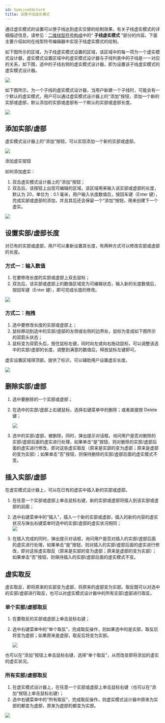 ```yaml
---
id: SymLineEditor4
title: 设置子线虚实模式
---
```

通过虚实模式的设置可以使子线达到虚实交替的绘制效果，有关子线虚实模式的详细描述信息，请参见：[二维线型符号构成](SymLineEditor0.html)中的“ **子线虚实模式** ”部分的内容。下面主要介绍如何在线型符号编辑器中实现子线虚实模式的绘制。

如下图所示的区域，为子线虚实模式设置的区域，该区域中的每一项为一个虚实模式设计器，虚实模式设置区域中的虚实模式设计器与子线列表中的子线是一一对应的关系，如下图，选中的子线右侧的虚实模式设计器，即为设置该子线虚实模式的虚实模式设计器。

![](img/SymLineEditor4t1.png)  


如下图所示，为一个子线的虚实模式设计器，当用户新建一个子线时，可能会有一个默认的虚实模式，用户可以通过虚实模式设计器上的“添加”按钮，添加一个新的实部或虚部，默认添加的实部或虚部有一个默认的实部或虚部长度。

![](img/SymLineEditor4t3.png)  


## 添加实部/虚部

虚实模式设计器上的“添加”按钮，可以实现添加一个新的实部或虚部。

![](img/SymLineEditor4t5.png)  

添加虚实按钮  

如何添加虚实：

1. 双击虚实模式设计器上的“添加”按钮；
2. 双击后，该按钮上出现可编辑的区域，该区域用来输入该实部或虚部的长度，默认为 20，单位为：0.1 毫米，用户输入长度数值后，按回车键（Enter 键），完成实部或虚部的添加，并且其后还会保留一个“添加”按钮，用来创建下一个虚实。   

![](img/SymLineEditor4t6.png)  


## 设置实部/虚部长度

对已有的实部或虚部，用户可以重新设置其长度，有两种方式可以修改实部或虚部的长度。

### 方式一：输入数值

1. 在要修改长度的实部或虚部上双击鼠标；
2. 双击后，该实部或虚部上的数值区域变为可编辑状态，输入新的长度数值后，按回车键（Enter 键），即可完成长度的修改。
  
  ![](img/SymLineEditor4t7.png)  


### 方式二：拖拽

1. 选中要修改长度的实部或虚部上；
2. 鼠标移动到选中的实部/虚部的左侧或右侧的边界处，鼠标为变成如下图所示的双箭头状态；
3. 鼠标变为双箭头后，按住鼠标左键，同时向左或向右拖动鼠标，可以调整该选中的实部/虚部的长度，调整到满意的数值后，释放鼠标左键即可。 

虚实设置区域得顶部。提供了标识，可以辅助用户设置虚实长度。

![](img/SymLineEditor4t8.png)  
 

## 删除实部/虚部

1. 选中要删除的一个实部或虚部；
2. 在选中的实部/虚部上右键鼠标，选择右键菜单中的删除；或者直接按 Delete 键；   
  
   ![](img/SymLineEditor4t9.png)  

3. 选中的实部/虚部，被删除，同时，弹出提示对话框，询问用户是否对删除的实部/虚部后面的虚实进行处理，如果单击“是”按钮，则对删除的实部/虚部后面的虚实进行修改，即对这些虚实取反（原来是实部的变为虚部；原来是虚部的变为实部）；如果单击“否”按钮，则保持删除的实部/虚部后面的虚实模式不变。 
## 插入实部/虚部

在虚实模式设计器上，可以在已有的虚实中插入新的实部或虚部。

1. 在任意一个实部或虚部上单击鼠标右键，新的实部或虚部将插入到该实部或虚部的前面；
2. 选中右键菜单中的“插入”，插入一个新的实部或虚部，插入的新的内容的虚实状况与弹出右键菜单时选中的实部/虚部的虚实状况相同；   
 ![](img/SymLineEditor4t11.png)  

3. 在插入完成的同时，弹出提示对话框，询问用户是否对插入的实部/虚部后面的虚实进行处理，如果单击“是”按钮，则对插入的实部/虚部后面的虚实进行修改，即对这些虚实取反（原来是实部的变为虚部；原来是虚部的变为实部）；如果单击“否”按钮，则保持插入的实部/虚部后面的虚实模式不变。  

## 虚实取反

虚实取反，即将原来的实部变为虚部，将原来的虚部变为实部。取反既可以对选中的实部/虚部进行取反，也可以对虚实模式设计器中的所有实部/虚部进行取反。

### 单个实部/虚部取反

1. 在要取反的实部或虚部上单击鼠标右键；
2. 选中右键菜单中的“单个取反”，完成取反操作，则如果选中的是实部，取反后将变为虚部；如果原来是虚部，取反后将变为实部。   
  
   ![](img/SymLineEditor4t12.png)  

也可以在“添加”按钮上单击鼠标右键，选择“单个取反”，从而改变即将添加的虚实的虚实状况。

### 所有实部/虚部取反

1. 在虚实模式设计器上，在任意一个实部或虚部上单击鼠标右键（也可以在“添加”按钮上单击鼠标右键）；
2. 选中右键菜单中的“所有取反”，完成取反操作，则虚实模式设计器中原来为实部的都变为虚部，原来为虚部的都变为实部。  
  
  ![](img/SymLineEditor4t13.png)  


